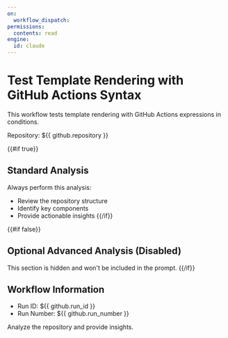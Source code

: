 ```yaml
---
on:
  workflow_dispatch:
permissions:
  contents: read
engine:
  id: claude
---
```


# Test Template Rendering with GitHub Actions Syntax

This workflow tests template rendering with GitHub Actions expressions in conditions.

Repository: ${{ github.repository }}

{{#if true}}
## Standard Analysis

Always perform this analysis:
- Review the repository structure
- Identify key components
- Provide actionable insights
{{/if}}

{{#if false}}
## Optional Advanced Analysis (Disabled)

This section is hidden and won't be included in the prompt.
{{/if}}

## Workflow Information

- Run ID: ${{ github.run_id }}
- Run Number: ${{ github.run_number }}

Analyze the repository and provide insights.
